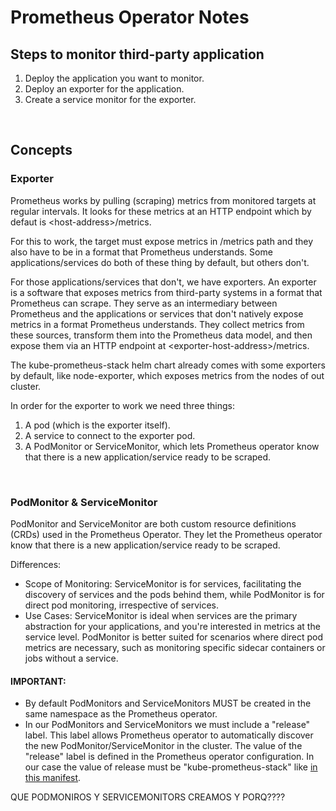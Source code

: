 # Prometheus Operator Notes

## Steps to monitor third-party application 
1. Deploy the application you want to monitor.
2. Deploy an exporter for the application.
3. Create a service monitor for the exporter.

</br>

## Concepts

### Exporter
Prometheus works by pulling (scraping) metrics from monitored targets at regular intervals. It looks for these metrics at an HTTP endpoint which by defaut is <host-address\>/metrics. 

For this to work, the target must expose metrics in /metrics path and they also have to be in a format that Prometheus understands. Some applications/services do both of these thing by default, but others don't.

For those applications/services that don't, we have exporters. An exporter is a software that exposes metrics from third-party systems in a format that Prometheus can scrape. They serve as an intermediary between Prometheus and the applications or services that don't natively expose metrics in a format Prometheus understands. They collect metrics from these sources, transform them into the Prometheus data model, and then expose them via an HTTP endpoint at <exporter-host-address\>/metrics.

The kube-prometheus-stack helm chart already comes with some exporters by default, like node-exporter, which exposes metrics from the nodes of out cluster.

In order for the exporter to work we need three things:
1. A pod (which is the exporter itself).
2. A service to connect to the exporter pod.
3. A PodMonitor or ServiceMonitor, which lets Prometheus operator know that there is a new application/service ready to be scraped.
</br>

### PodMonitor & ServiceMonitor
PodMonitor and ServiceMonitor are both custom resource definitions (CRDs) used in the Prometheus Operator. They let the Prometheus operator know that there is a new application/service ready to be scraped.

Differences:
- Scope of Monitoring: ServiceMonitor is for services, facilitating the discovery of services and the pods behind them, while PodMonitor is for direct pod monitoring, irrespective of services.
- Use Cases: ServiceMonitor is ideal when services are the primary abstraction for your applications, and you're interested in metrics at the service level. PodMonitor is better suited for scenarios where direct pod metrics are necessary, such as monitoring specific sidecar containers or jobs without a service.

#### IMPORTANT:
- By default PodMonitors and ServiceMonitors MUST be created in the same namespace as the Prometheus operator.
- In our PodMonitors and ServiceMonitors we must include a "release" label. This label allows Prometheus operator to automatically discover the new PodMonitor/ServiceMonitor in the cluster. The value of the "release" label is defined in the Prometheus operator configuration. In our case the value of release must be "kube-prometheus-stack" like [in this manifest](helm/infra/istio-gateway/templates/custom-templates/servicemonitor.yaml).

<!-- 
COMO ESTAMOS JUTNANTO METRICS DE ISTIO O DE MY-APP????? -->
QUE PODMONIROS Y SERVICEMONITORS CREAMOS Y PORQ????
